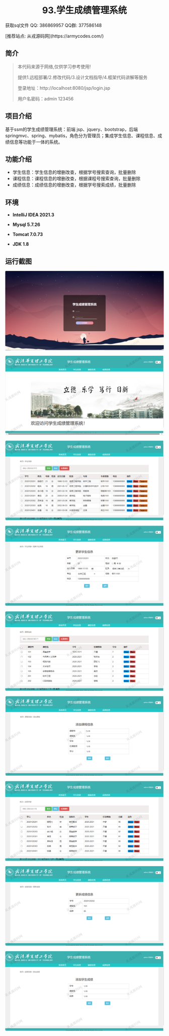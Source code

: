<p><h1 align="center">93.学生成绩管理系统</h1></p>

<p> 获取sql文件 QQ: 386869957 QQ群: 377586148 </p>
<p> [推荐站点: 从戎源码网](https://armycodes.com/) </p>

## 简介

> 本代码来源于网络,仅供学习参考使用!
>
> 提供1.远程部署/2.修改代码/3.设计文档指导/4.框架代码讲解等服务
> 
> 登录地址：http://localhost:8080/jsp/login.jsp
> 
> 用户名密码：admin 123456
>

## 项目介绍
基于ssm的学生成绩管理系统：前端 jsp、jquery、bootstrap，后端 springmvc、spring、mybatis，角色分为管理员；集成学生信息、课程信息、成绩信息等功能于一体的系统。

## 功能介绍

- 学生信息：学生信息的增删改查，根据学号搜索查询，批量删除
- 课程信息：课程信息的增删改查，根据课程号搜索查询，批量删除
- 成绩信息：成绩信息的增删改查，根据学号搜索成绩，批量删除

## 环境

- <b>IntelliJ IDEA 2021.3</b>

- <b>Mysql 5.7.26</b>

- <b>Tomcat 7.0.73</b>

- <b>JDK 1.8</b>

## 运行截图
![](screenshot/1.png)

![](screenshot/2.png)

![](screenshot/3.png)

![](screenshot/4.png)

![](screenshot/5.png)

![](screenshot/6.png)

![](screenshot/7.png)

![](screenshot/8.png)

![](screenshot/9.png)
